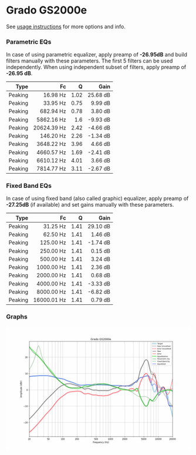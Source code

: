 # Grado GS2000e
See [usage instructions](https://github.com/jaakkopasanen/AutoEq#usage) for more options and info.

### Parametric EQs
In case of using parametric equalizer, apply preamp of **-26.95dB** and build filters manually
with these parameters. The first 5 filters can be used independently.
When using independent subset of filters, apply preamp of **-26.95 dB**.

| Type    | Fc          |    Q | Gain     |
|--------:|------------:|-----:|---------:|
| Peaking | 16.98 Hz    | 1.02 | 25.68 dB |
| Peaking | 33.95 Hz    | 0.75 | 9.99 dB  |
| Peaking | 682.94 Hz   | 0.78 | 3.80 dB  |
| Peaking | 5862.16 Hz  | 1.6  | -9.93 dB |
| Peaking | 20624.39 Hz | 2.42 | -4.66 dB |
| Peaking | 146.20 Hz   | 2.26 | -1.34 dB |
| Peaking | 3648.22 Hz  | 3.96 | 4.66 dB  |
| Peaking | 4660.57 Hz  | 1.69 | -2.41 dB |
| Peaking | 6610.12 Hz  | 4.01 | 3.66 dB  |
| Peaking | 7814.77 Hz  | 3.11 | -2.67 dB |

### Fixed Band EQs
In case of using fixed band (also called graphic) equalizer, apply preamp of **-27.25dB**
(if available) and set gains manually with these parameters.

| Type    | Fc          |    Q | Gain     |
|--------:|------------:|-----:|---------:|
| Peaking | 31.25 Hz    | 1.41 | 29.10 dB |
| Peaking | 62.50 Hz    | 1.41 | 1.46 dB  |
| Peaking | 125.00 Hz   | 1.41 | -1.74 dB |
| Peaking | 250.00 Hz   | 1.41 | 0.15 dB  |
| Peaking | 500.00 Hz   | 1.41 | 3.24 dB  |
| Peaking | 1000.00 Hz  | 1.41 | 2.36 dB  |
| Peaking | 2000.00 Hz  | 1.41 | 0.68 dB  |
| Peaking | 4000.00 Hz  | 1.41 | -3.33 dB |
| Peaking | 8000.00 Hz  | 1.41 | -6.82 dB |
| Peaking | 16000.01 Hz | 1.41 | 0.79 dB  |

### Graphs
![](./Grado%20GS2000e.png)